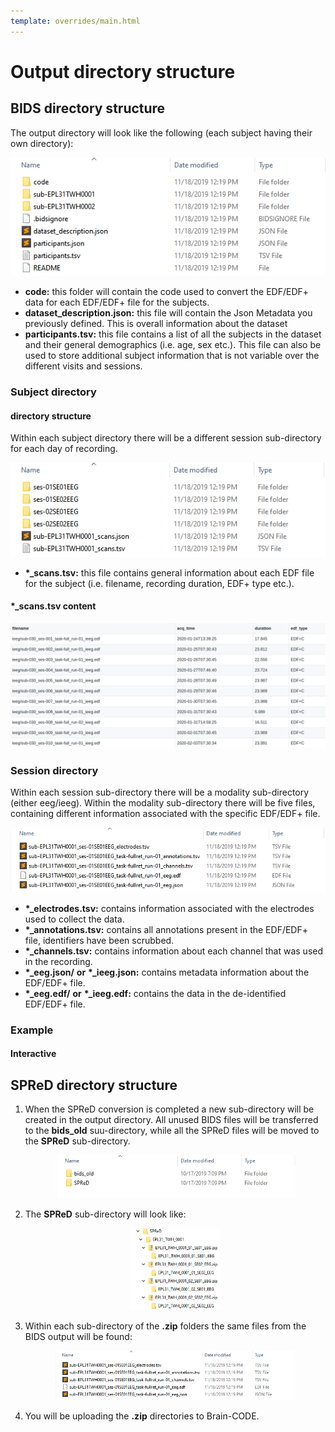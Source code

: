 ```yaml
---
template: overrides/main.html
---
```


# Output directory structure

## BIDS directory structure

The output directory will look like the following (each subject having their own directory):

<center><img src="../img/dir_structure_01.png" alt="drawing"/></center>

* **code:** this folder will contain the code used to convert the EDF/EDF+ data for each EDF/EDF+ file for the subjects.
* **dataset_description.json:** this file will contain the Json Metadata you previously defined. This is overall information about the dataset
* **participants.tsv:** this file contains a list of all the subjects in the dataset and their general demographics (i.e. age, sex etc.). This file can also be used to store additional subject information that is not variable over the different visits and sessions. 

### Subject directory

#### directory structure

Within each subject directory there will be a different session sub-directory for each day of recording.
  
<center><img src="../img/sub_dir_structure_01.png" alt="drawing"/></center>

* **\*_scans.tsv:** this file contains general information about each EDF file for the subject (i.e. filename, recording duration, EDF+ type etc.).

#### \*_scans.tsv content

<center><img src="../img/scans_tsv.png" alt="drawing"/></center>

### Session directory

Within each session sub-directory there will be a modality sub-directory (either eeg/ieeg). Within the modality sub-directory there will be five files, containing different information associated with the specific EDF/EDF+ file.

<center><img src="../img/ses_dir_structure_01.png" alt="drawing"/></center>

* **\*_electrodes.tsv:** contains information associated with the electrodes used to collect the data.
* **\*_annotations.tsv:** contains all annotations present in the EDF/EDF+ file, identifiers have been scrubbed.
* **\*_channels.tsv:** contains information about each channel that was used in the recording.
* **\*\_eeg.json/** **or** **\*\_ieeg.json:** contains metadata information about the EDF/EDF+ file.
* **\*\_eeg.edf/** **or** **\*\_ieeg.edf:** contains the data in the de-identified EDF/EDF+ file.

### Example

#### Interactive

<div id="tree"></div>
<script>
    $(document).ready(function() {
      $.ajax({
          url : "../../assets/bids_dir.json",
          dataType: "text",
          success : function (tree) {
              $('#tree').bstreeview({ data: tree });
          }
      });
});
</script>

## SPReD directory structure

1. When the SPReD conversion is completed a new sub-directory will be created in the output directory. All unused BIDS files will be transferred to the **bids_old** suu-directory, while all the SPReD files will be moved to the **SPReD** sub-directory.

    <center><img src="../img/bids_spred_02.png" alt="drawing" style="width:80%;"/></center>

2. The **SPReD** sub-directory will look like:

    <center><img src="../img/bids_spred_03.png" alt="drawing" style="width:30%;"/></center>

3. Within each sub-directory of the **.zip** folders the same files from the BIDS output will be found:

    <center><img src="../img/bids_spred_04.png" alt="drawing" style="width:80%;"/></center>

4. You will be uploading the **.zip** directories to Brain-CODE.

<br><br>
